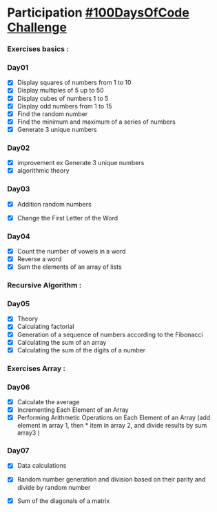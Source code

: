 # Participation [#100DaysOfCode Challenge](https://www.100daysofcode.com/)

### Exercises basics :
### Day01 
  - [x] Display squares of numbers from 1 to 10
  - [x] Display multiples of 5 up to 50
  - [x] Display cubes of numbers 1 to 5
  - [x] Display odd numbers from 1 to 15
  - [x] Find the random number
  - [X] Find the minimum and maximum of a series of numbers
  - [X] Generate 3 unique numbers

### Day02
  - [x] improvement ex Generate 3 unique numbers
  - [x] algorithmic theory

### Day03
  - [x] Addition random numbers
  - [x] Change the First Letter of the Word 


### Day04
  - [x] Count the number of vowels in a word
  - [x] Reverse a word
  - [x] Sum the elements of an array of lists

### Recursive Algorithm :
### Day05 
  - [x] Theory
  - [x] Calculating factorial
  - [x] Generation of a sequence of numbers according to the Fibonacci
  - [x] Calculating the sum of an array
  - [x] Calculating the sum of the digits of a number

### Exercises  Array :
### Day06
  - [x] Calculate the average
  - [x] Incrementing Each Element of an Array
  - [x] Performing Arithmetic Operations on Each Element of an Array (add element in array 1, then * item in array 2, and divide results by sum array3 )

### Day07
  - [x] Data calculations
  - [x] Random number generation and division based on their parity and divide by random number
  - [x] Sum of the diagonals of a matrix



